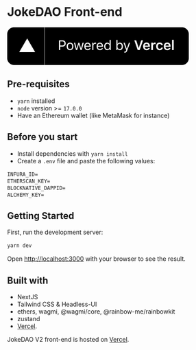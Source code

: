 # JokeDAO Front-end
[![Vercel](./public/powered-by-vercel.svg)](https://vercel.com?utm_source=jokedao&utm_campaign=oss)

## Pre-requisites
- `yarn` installed
- `node` version >= `17.0.0`
- Have an Ethereum wallet (like MetaMask for instance)
## Before you start
- Install dependencies with `yarn install`
- Create a `.env` file and paste the following values:

```
INFURA_ID=
ETHERSCAN_KEY=
BLOCKNATIVE_DAPPID=
ALCHEMY_KEY=
```
## Getting Started

First, run the development server:

```bash
yarn dev
```

Open [http://localhost:3000](http://localhost:3000) with your browser to see the result.

## Built with
- NextJS
- Tailwind CSS & Headless-UI
- ethers, wagmi, @wagmi/core, @rainbow-me/rainbowkit
- zustand
- [Vercel](https://vercel.com/?utm_source=jokedao&utm_campaign=oss).

JokeDAO V2 front-end is hosted on [Vercel](https://vercel.com/?utm_source=jokedao&utm_campaign=oss).